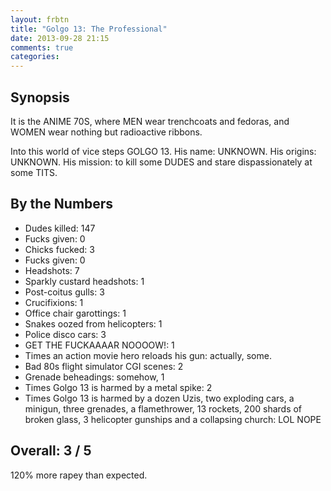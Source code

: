 ```yaml
---
layout: frbtn
title: "Golgo 13: The Professional"
date: 2013-09-28 21:15
comments: true
categories: 
---
```


Synopsis
--------

It is the ANIME 70S, where MEN wear trenchcoats and fedoras, and WOMEN wear nothing but radioactive ribbons.

Into this world of vice steps GOLGO 13. His name: UNKNOWN. His origins: UNKNOWN. His mission: to kill some DUDES and stare dispassionately at some TITS.

By the Numbers
--------------

* Dudes killed: 147
* Fucks given: 0
* Chicks fucked: 3
* Fucks given: 0
* Headshots: 7
* Sparkly custard headshots: 1
* Post-coitus gulls: 3
* Crucifixions: 1
* Office chair garottings: 1
* Snakes oozed from helicopters: 1
* Police disco cars: 3
* GET THE FUCKAAAAR NOOOOW!: 1
* Times an action movie hero reloads his gun: actually, some.
* Bad 80s flight simulator CGI scenes: 2
* Grenade beheadings: somehow, 1
* Times Golgo 13 is harmed by a metal spike: 2
* Times Golgo 13 is harmed by a dozen Uzis, two exploding cars, a minigun, three grenades, a flamethrower, 13 rockets, 200 shards of broken glass, 3 helicopter gunships and a collapsing church: LOL NOPE

Overall: 3 / 5
--------------

120% more rapey than expected.
